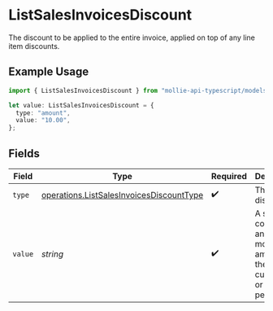 # ListSalesInvoicesDiscount

The discount to be applied to the entire invoice, applied on top of any line item discounts.

## Example Usage

```typescript
import { ListSalesInvoicesDiscount } from "mollie-api-typescript/models/operations";

let value: ListSalesInvoicesDiscount = {
  type: "amount",
  value: "10.00",
};
```

## Fields

| Field                                                                                                | Type                                                                                                 | Required                                                                                             | Description                                                                                          | Example                                                                                              |
| ---------------------------------------------------------------------------------------------------- | ---------------------------------------------------------------------------------------------------- | ---------------------------------------------------------------------------------------------------- | ---------------------------------------------------------------------------------------------------- | ---------------------------------------------------------------------------------------------------- |
| `type`                                                                                               | [operations.ListSalesInvoicesDiscountType](../../models/operations/listsalesinvoicesdiscounttype.md) | :heavy_check_mark:                                                                                   | The type of discount.                                                                                | amount                                                                                               |
| `value`                                                                                              | *string*                                                                                             | :heavy_check_mark:                                                                                   | A string containing an exact monetary amount in the given currency, or the percentage.               | 10.00                                                                                                |